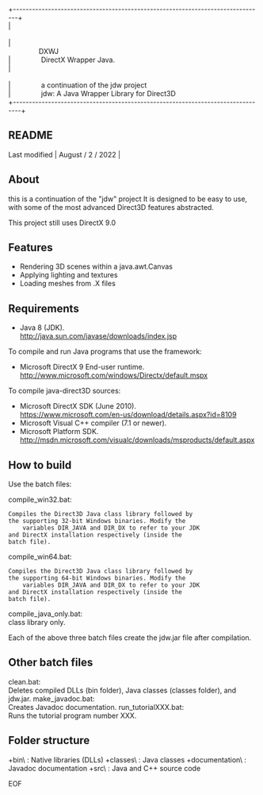+-------------------------------------------------------------------------------+  
|⠀⠀⠀⠀⠀⠀⠀⠀⠀⠀⠀⠀⠀⠀⠀⠀⠀⠀⠀⠀⠀⠀⠀⠀⠀⠀⠀⠀⠀⠀⠀⠀⠀⠀⠀⠀⠀⠀⠀⠀⠀⠀⠀⠀⠀⠀⠀⠀⠀  
|⠀⠀⠀⠀⠀⠀DXWJ⠀⠀⠀⠀⠀⠀⠀⠀⠀⠀⠀⠀⠀⠀⠀⠀⠀⠀⠀⠀⠀⠀⠀⠀⠀⠀⠀⠀⠀⠀⠀⠀⠀⠀⠀⠀⠀⠀⠀  
|⠀⠀⠀⠀⠀⠀DirectX Wrapper Java.⠀⠀⠀⠀⠀⠀⠀⠀⠀⠀⠀⠀⠀⠀⠀⠀⠀⠀⠀⠀⠀⠀⠀⠀⠀⠀⠀⠀  
|⠀⠀⠀⠀⠀⠀⠀⠀⠀⠀⠀⠀⠀⠀⠀⠀⠀⠀⠀⠀⠀⠀⠀⠀⠀⠀⠀⠀⠀⠀⠀⠀⠀⠀⠀⠀⠀⠀⠀⠀⠀⠀⠀⠀⠀⠀⠀⠀⠀  
|⠀⠀⠀⠀⠀⠀a continuation of the jdw project⠀⠀⠀⠀⠀⠀⠀⠀⠀⠀⠀⠀⠀⠀⠀⠀⠀⠀⠀⠀⠀  
|⠀⠀⠀⠀⠀⠀jdw: A Java Wrapper Library for Direct3D⠀⠀⠀⠀⠀⠀⠀⠀⠀⠀⠀⠀⠀⠀⠀  
+--------------------------------------------------------------------------------+  


README
-----
Last modified | August / 2 / 2022 |


About
-----
this is a continuation of the "jdw" project It is designed to be
easy to use, with some of the most advanced Direct3D features
abstracted.

This project still uses DirectX 9.0

Features
--------
* Rendering 3D scenes within a java.awt.Canvas  
* Applying lighting and textures  
* Loading meshes from .X files  


Requirements
------------

* Java 8 (JDK).  
   http://java.sun.com/javase/downloads/index.jsp  

To compile and run Java programs that use the framework:  
* Microsoft DirectX 9 End-user runtime.  
   http://www.microsoft.com/windows/Directx/default.mspx  

To compile java-direct3D sources:  
* Microsoft DirectX SDK (June 2010).  
   https://www.microsoft.com/en-us/download/details.aspx?id=8109  
* Microsoft Visual C++ compiler (7.1 or newer).  
* Microsoft Platform SDK. 
   http://msdn.microsoft.com/visualc/downloads/msproducts/default.aspx  


How to build
------------

Use the batch files:  

compile_win32.bat:   
  
	Compiles the Direct3D Java class library followed by 
	the supporting 32-bit Windows binaries. Modify the
        variables DIR_JAVA and DIR_DX to refer to your JDK
	and DirectX installation respectively (inside the
	batch file).  
compile_win64.bat:  
  
	Compiles the Direct3D Java class library followed by 
	the supporting 64-bit Windows binaries. Modify the
        variables DIR_JAVA and DIR_DX to refer to your JDK
	and DirectX installation respectively (inside the
	batch file).  
compile_java_only.bat:   
  class library only.

Each of the above three batch files create the jdw.jar file
after compilation.  

Other batch files
-----------------

clean.bat:  
	Deletes compiled DLLs (bin folder), Java classes (classes folder),
	and jdw.jar.
make_javadoc.bat:  
	Creates Javadoc documentation.
run_tutorialXXX.bat:  
	Runs the tutorial program number XXX.


Folder structure
----------------
+bin\	        : Native libraries (DLLs)
+classes\       : Java classes
+documentation\ : Javadoc documentation
+src\	        : Java and C++ source code


EOF

